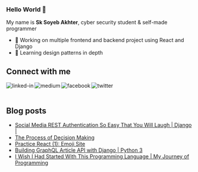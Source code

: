 ### Hello World 👋
My name is **Sk Soyeb Akhter**, cyber security student & self-made programmer
- 🔭 Working on multiple frontend and backend project using React and Django
- 🌱 Learning design patterns in depth


## Connect with me
[<img align="left" alt="linked-in" src="https://img.shields.io/badge/linkedin-%230077B5.svg?&style=for-the-badge&logo=linkedin&logoColor=white" />](https://www.linkedin.com/in/sk-soyeb-akhter-77b6a6222/)

[<img align="left" alt="medium" src="https://img.shields.io/badge/medium-%2312100E.svg?&style=for-the-badge&logo=medium&logoColor=white" />](https://sk-soyeb-akhter.medium.com/)


[<img align="left" alt="facebook" src="https://img.shields.io/badge/facebook-%231877F2.svg?&style=for-the-badge&logo=facebook&logoColor=white" />](https://www.facebook.com/soyebakhter7777/)

[<img align="left" alt="twitter" src="https://img.shields.io/badge/twitter-%231DA1F2.svg?&style=for-the-badge&logo=twitter&logoColor=white" />](https://twitter.com/sk_soyeb_akhter)

<br></br>
## Blog posts
<!-- BLOG-POST-LIST:START -->
- [Social Media REST Authentication So Easy That You Will Laugh | Django |](https://sk-soyeb-akhter.medium.com/social-media-rest-authentication-so-easy-that-you-will-laugh-django-7bca6869f931?source=rss-2031c928a537------2)
- [The Process of Decision Making](https://sk-soyeb-akhter.medium.com/the-process-of-decision-making-3fc554b5de01?source=rss-2031c928a537------2)
- [Practice React &lpar;1&rpar;: Emoji Site](https://sk-soyeb-akhter.medium.com/build-a-fun-responsive-emoji-site-with-react-js-tailwind-css-c52638e9bca9?source=rss-2031c928a537------2)
- [Building GraphQL Article API with Django | Python 3](https://sk-soyeb-akhter.medium.com/building-graphql-article-api-with-django-python-3-4c0cae02075b?source=rss-2031c928a537------2)
- [I Wish I Had Started With This Programming Language | My Journey of Programming](https://sk-soyeb-akhter.medium.com/i-wish-i-had-started-with-this-programming-language-my-journey-of-programming-dfc02f36b9b7?source=rss-2031c928a537------2)
<!-- BLOG-POST-LIST:END -->
